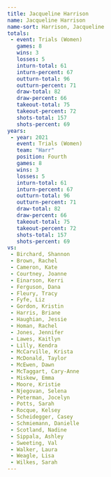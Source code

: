 ```yaml
---
title: Jacqueline Harrison
name: Jacqueline Harrison
name-sort: Harrison, Jacqueline
totals:
 - event: Trials (Women)
   games: 8
   wins: 3
   losses: 5
   inturn-total: 61
   inturn-percent: 67
   outturn-total: 96
   outturn-percent: 71
   draw-total: 82
   draw-percent: 66
   takeout-total: 75
   takeout-percent: 72
   shots-total: 157
   shots-percent: 69
years:
 - year: 2021
   event: Trials (Women)
   team: "Harr"
   position: Fourth
   games: 8
   wins: 3
   losses: 5
   inturn-total: 61
   inturn-percent: 67
   outturn-total: 96
   outturn-percent: 71
   draw-total: 82
   draw-percent: 66
   takeout-total: 75
   takeout-percent: 72
   shots-total: 157
   shots-percent: 69
vs:
 - Birchard, Shannon
 - Brown, Rachel
 - Cameron, Kate
 - Courtney, Joanne
 - Einarson, Kerri
 - Ferguson, Dana
 - Fleury, Tracy
 - Fyfe, Liz
 - Gordon, Kristin
 - Harris, Briane
 - Haughian, Jessie
 - Homan, Rachel
 - Jones, Jennifer
 - Lawes, Kaitlyn
 - Lilly, Kendra
 - McCarville, Krista
 - McDonald, Taylor
 - McEwen, Dawn
 - McTaggart, Cary-Anne
 - Miskew, Emma
 - Moore, Kristie
 - Njegovan, Selena
 - Peterman, Jocelyn
 - Potts, Sarah
 - Rocque, Kelsey
 - Scheidegger, Casey
 - Schmiemann, Danielle
 - Scotland, Nadine
 - Sippala, Ashley
 - Sweeting, Val
 - Walker, Laura
 - Weagle, Lisa
 - Wilkes, Sarah
---
```


